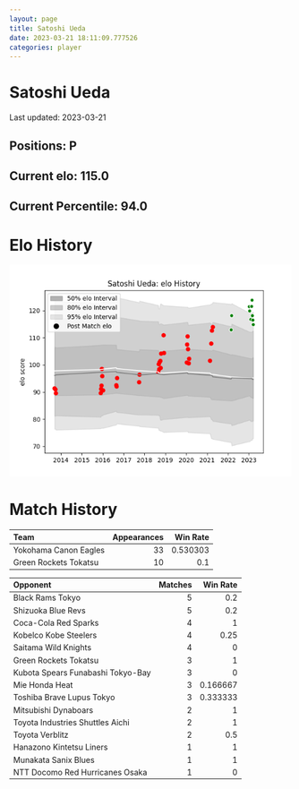 ```yaml
---  
layout: page  
title: Satoshi Ueda  
date: 2023-03-21 18:11:09.777526  
categories: player  
---
```

# Satoshi Ueda


Last updated: 2023-03-21
## Positions: P

## Current elo: 115.0

## Current Percentile: 94.0

# Elo History


![elo history](history_SatoshiUeda.png)
# Match History


| Team                  |   Appearances |   Win Rate |
|:----------------------|--------------:|-----------:|
| Yokohama Canon Eagles |            33 |   0.530303 |
| Green Rockets Tokatsu |            10 |   0.1      |

| Opponent                          |   Matches |   Win Rate |
|:----------------------------------|----------:|-----------:|
| Black Rams Tokyo                  |         5 |   0.2      |
| Shizuoka Blue Revs                |         5 |   0.2      |
| Coca-Cola Red Sparks              |         4 |   1        |
| Kobelco Kobe Steelers             |         4 |   0.25     |
| Saitama Wild Knights              |         4 |   0        |
| Green Rockets Tokatsu             |         3 |   1        |
| Kubota Spears Funabashi Tokyo-Bay |         3 |   0        |
| Mie Honda Heat                    |         3 |   0.166667 |
| Toshiba Brave Lupus Tokyo         |         3 |   0.333333 |
| Mitsubishi Dynaboars              |         2 |   1        |
| Toyota Industries Shuttles Aichi  |         2 |   1        |
| Toyota Verblitz                   |         2 |   0.5      |
| Hanazono Kintetsu Liners          |         1 |   1        |
| Munakata Sanix Blues              |         1 |   1        |
| NTT Docomo Red Hurricanes Osaka   |         1 |   0        |